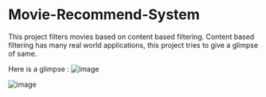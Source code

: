 # Movie-Recommend-System
This project filters movies based on content based filtering. Content based filtering has many real world applications, this project tries to give a glimpse of same.


Here is a glimpse :
![image](https://github.com/KritiDwivedi/Movie-Recommend-System/assets/99080306/aae02d06-7288-4201-bd39-53762db96ac2)



![image](https://github.com/KritiDwivedi/Movie-Recommend-System/assets/99080306/516e6f8d-055f-48e9-b095-60967ffd09b6)


